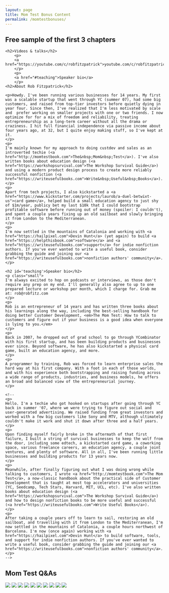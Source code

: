 ```yaml
---
layout: page
title: Mom Test Bonus Content
permalink: /momtestbonuses/
---
```


<div class="row">

<div class="two-thirds">
    <h2>Free sample of the first 3 chapters</h2>
    <div id="adobe-dc-view"></div>
        <script src="https://documentcloud.adobe.com/view-sdk/main.js"></script>
        <script type="text/javascript">
        document.addEventListener("adobe_dc_view_sdk.ready", function()
        {
            var adobeDCView = new AdobeDC.View({clientId: "<d67484b3562e4a168827642d632796c7>", divId: "adobe-dc-view"});
            adobeDCView.previewFile(
            {
                content:   {location: {url: "https://robfitz.com/files/The-Mom-Test-SAMPLE-Chapters-1-2-3.pdf"}},
                metaData: {fileName: "The-Mom-Test-SAMPLE-Chapters-1-2-3-robfitz.pdf"}
            });
        });
        </script>


    <h2>Videos & talks</h2>
        <p>
        <a href="https://youtube.com/c/robfitzpatrick">youtube.com/c/robfitzpatrick</a>
        </p>
        <p>
        <a href="#teaching">Speaker bio</a>
        </p>
    <h2>About Rob Fitzpatrick</h2>

    <p>Howdy. I've been running various businesses for 14 years. My first was a scalable startup that went through YC (summer 07), had some big customers, and raised from top-tier investors before quietly dying in year four. Since then, I've realized that I'm less motivated by scale and  prefer working on smaller projects with one or two friends. I now optimize for for a mix of freedom and reliability, treating entrepreneurship as a long-term career without all the drama or craziness. I hit full financial independence via passive income about four years ago, at 32, but I quite enjoy making stuff, so I've kept at it.
    </p>
    <p>
    I'm mainly known for my approach to doing custdev and sales as an introverted techie (<a href="http://momtestbook.com">The&nbsp;Mom&nbsp;Test</a>). I've also written books about education design (<a href="https://workshopsurvival.com">The Workshop Survival Guide</a>) and using a modern product design process to create more reliably successful nonfiction (<a href="https://writeusefulbooks.com">Write&nbsp;Useful&nbsp;Books</a>). 
    </p>
    <p>
    Apart from tech projects, I also kickstarted a <a href="https://www.kickstarter.com/projects/laurob/a-duel-betwixt-us">card game</a>, helped build a small education agency to just shy of $1m/year, publicy bet my last $10k that I could bootstrap profitable software before running out of money (spoiler: I couldn't), and spent a couple years fixing up an old sailboat and slowly bringing it from London to the Mediterranean.
    </p>
    <p>
    I'm now settled in the mountains of Catalonia and working with <a href="https://hailpixel.com">Devin Hunt</a> (yet again) to build <a href="https://helpthisbook.com">software</a> and <a href="https://writeusefulbooks.com">support</a> for indie nonfiction authors. If you've ever wanted to write a useful book, consider grabbing the guide and joining our <a href="https://writeusefulbooks.com">nonfiction authors' community</a>.
    </p>

    <h2 id='teaching'>Speaker bio</h2>
    <p class="small">
    I'm always excited to hop on podcasts or interviews, as those don't require any prep on my end. I'll generally also agree to up to one prepared lecture or workshop per month, which I charge for. Grab me at: rob@robfitz.com
    </p>
    <p>
    Rob is an entrepreneur of 14 years and has written three books about his learnings along the way, including the best-selling handbook for doing better Customer Development, <em>The Mom Test: How to talk to customers and figure out if your business is a good idea when everyone is lying to you.</em> 
    </p>
    <p>
    Back in 2007, he dropped out of grad school to go through YCombinator with his first startup, and has been building products and businesses ever since. Beyond software, he has also kickstarted a physical card game, built an education agency, and more. 
    </p>
    <p>
    A programmer by training, Rob was forced to learn enterprise sales the hard way at his first company. With a foot in each of those worlds, and with his experience both bootstrapping and raising funding across a wide range of products, industries, and business models, he offers an broad and balanced view of the entrepreneurial journey.
    </p>

    <!--
    <p>
    Hello. I'm a techie who got hooked on startups after going through YC back in summer '07, where we were trying to figure out social and user-generated advertising. We raised funding from great investors and worked with a few big customers like Sony and MTV, although ultimately couldn't make it work and shut it down after three and a half years.
    </p>
    <p>
    Upon finding myself fairly broke in the aftermath of that first failure, I built a string of survival businesses to keep the wolf from the door, including some edtech, a kickstarted card game, a coworking space, various freelance careers, an education agency, a couple joint ventures, and plenty of software. All in all, I've been running little businesses and building products for 13 years now.
    </p>   
    <p>
    Meanwhile, after finally figuring out what I was doing wrong while talking to customers, I wrote <a href="http://momtestbook.com">The Mom Test</a>, a now-classic handbook about the practical side of Customer Development that is taught at most top accelerators and universities (YC, Seedcamp, Tech Stars, Harvard, MIT, UCL, etc). I've also written books about education design (<a href="https://workshopsurvival.com">The Workshop Survival Guide</a>) and how to design nonfiction books to be more useful and successful (<a href="https://writeusefulbooks.com">Write Useful Books</a>).
    </p>
    <p>
    After taking a couple years off to learn to sail, restoring an old sailboat, and travelling with it from London to the Mediterranean, I'm now settled in the mountains of Catalonia, a couple hours northwest of Barcelona. I'm now (once again) working with <a href="https://hailpixel.com">Devin Hunt</a> to build software, tools, and support for indie nonfiction authors. If you've ever wanted to write a useful book, consider grabbing the guide and joining our <a href="https://writeusefulbooks.com">nonfiction authors' community</a>.
    </p>
    -->
    
</div>

<div class="one-third">
    <h2>Mom Test Q&As</h2>
    <img src="/img/rob-fitzpatrick-cat.png" class='sidebar-img' />
    <img src="/img/rob-fitzpatrick-photo-credit-to-gleb-kalinin.jpg" class='sidebar-img' />
    <img src="/img/rob-fitzpatrick-yc-interview.jpg" class='sidebar-img' />
    <img src="/img/rob-fitzpatrick-spors.png" class='sidebar-img' />
    <img src="/img/rob-fitzpatrick-spors-2.png" class='sidebar-img' />
    <img src="/img/rob-fitzpatrick-DPS.png" class='sidebar-img' />
    <img src="/img/rob-fitzpatrick-pirate-summit.jpg" class='sidebar-img' />
    <img src="/img/rob-fitzpatrick-tall-400.png" class='sidebar-img' />
    <img src="/img/rob-fitzpatrick-talking.jpg" class='sidebar-img' />
    <img src="/img/rob-fitzpatrick-pirate-summit-2.jpg" class='sidebar-img' />
</div>

</div>